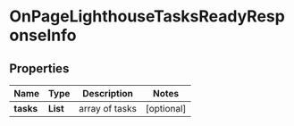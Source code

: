# OnPageLighthouseTasksReadyResponseInfo


## Properties

| Name | Type | Description | Notes |
|------------ | ------------- | ------------- | -------------|
**tasks** | **List<OnPageLighthouseTasksReadyTaskInfo>** | array of tasks |[optional]|